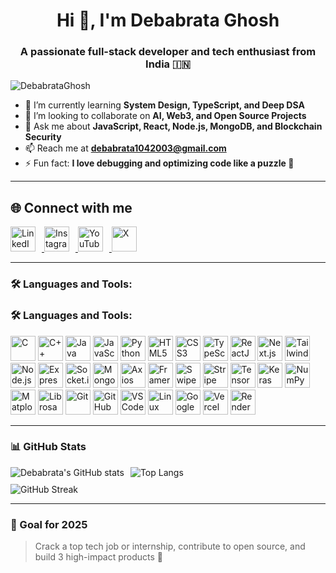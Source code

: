 <h1 align="center">Hi 👋, I'm Debabrata Ghosh</h1>
<h3 align="center">A passionate full-stack developer and tech enthusiast from India 🇮🇳</h3>

<p align="left"> <img src="https://komarev.com/ghpvc/?username=DebabrataGhosh&label=Profile%20views&color=0e75b6&style=flat" alt="DebabrataGhosh" /> </p>

- 🌱 I’m currently learning **System Design, TypeScript, and Deep DSA**  
- 👯 I’m looking to collaborate on **AI, Web3, and Open Source Projects**  
- 💬 Ask me about **JavaScript, React, Node.js, MongoDB, and Blockchain Security**  
- 📫 Reach me at **debabrata1042003@gmail.com**  
- ⚡ Fun fact: **I love debugging and optimizing code like a puzzle 🧩**

---

## 🌐 Connect with me

<p align="left">
  <a href="https://www.linkedin.com/in/debabrataghosh" target="_blank">
    <img src="https://cdn-icons-png.flaticon.com/512/145/145807.png" alt="LinkedIn" height="40" style="margin-right: 10px;" />
  </a>
  <a href="https://www.instagram.com/yourusername" target="_blank">
    <img src="https://cdn-icons-png.flaticon.com/512/15707/15707749.png" alt="Instagram" height="40" style="margin-right: 10px;" />
  </a>
  <a href="https://www.youtube.com/@yourchannel" target="_blank">
    <img src="https://cdn-icons-png.flaticon.com/512/3670/3670147.png" alt="YouTube" height="40" style="margin-right: 10px;" />
  </a>
  <a href="https://x.com/debabrataghosh" target="_blank">
    <img src="https://cdn-icons-png.flaticon.com/512/5969/5969020.png" alt="X" height="40" style="margin-right: 10px;" />
  </a>
</p>


---

### 🛠️ Languages and Tools:

### 🛠️ Languages and Tools:

<p align="left">
  <!-- Languages -->
  <img src="https://cdn.jsdelivr.net/gh/devicons/devicon/icons/c/c-original.svg" alt="C" width="40" height="40"/>
  <img src="https://cdn.jsdelivr.net/gh/devicons/devicon/icons/cplusplus/cplusplus-original.svg" alt="C++" width="40" height="40"/>
  <img src="https://cdn.jsdelivr.net/gh/devicons/devicon/icons/java/java-original.svg" alt="Java" width="40" height="40"/>
  <img src="https://cdn.jsdelivr.net/gh/devicons/devicon/icons/javascript/javascript-original.svg" alt="JavaScript" width="40" height="40"/>
  <img src="https://cdn.jsdelivr.net/gh/devicons/devicon/icons/python/python-original.svg" alt="Python" width="40" height="40"/>
  <img src="https://cdn.jsdelivr.net/gh/devicons/devicon/icons/html5/html5-original.svg" alt="HTML5" width="40" height="40"/>
  <img src="https://cdn.jsdelivr.net/gh/devicons/devicon/icons/css3/css3-original.svg" alt="CSS3" width="40" height="40"/>
  <img src="https://cdn.jsdelivr.net/gh/devicons/devicon/icons/typescript/typescript-original.svg" alt="TypeScript" width="40" height="40"/>

  <!-- Frameworks & Libraries -->
  <img src="https://cdn.jsdelivr.net/gh/devicons/devicon/icons/react/react-original.svg" alt="ReactJS" width="40" height="40"/>
  <img src="https://cdn.jsdelivr.net/gh/devicons/devicon/icons/nextjs/nextjs-original.svg" alt="Next.js" width="40" height="40"/>
  <img src="https://www.vectorlogo.zone/logos/tailwindcss/tailwindcss-icon.svg" alt="Tailwind CSS" width="40" height="40"/>
  <img src="https://cdn.jsdelivr.net/gh/devicons/devicon/icons/nodejs/nodejs-original.svg" alt="Node.js" width="40" height="40"/>
  <img src="https://cdn.jsdelivr.net/gh/devicons/devicon/icons/express/express-original.svg" alt="Express.js" width="40" height="40"/>
  <img src="https://cdn.jsdelivr.net/gh/devicons/devicon/icons/socketio/socketio-original.svg" alt="Socket.io" width="40" height="40"/>
  <img src="https://cdn.jsdelivr.net/gh/devicons/devicon/icons/mongodb/mongodb-original.svg" alt="MongoDB" width="40" height="40"/>
  <img src="https://axios-http.com/assets/favicon.ico" alt="Axios" width="40" height="40"/>
  <img src="https://cdn.worldvectorlogo.com/logos/framer-motion.svg" alt="Framer Motion" width="40" height="40"/>
  <img src="https://swiperjs.com/images/swiper-logo.svg" alt="SwiperJS" width="40" height="40"/>
  <img src="https://encrypted-tbn0.gstatic.com/images?q=tbn:ANd9GcQQGluJhW7I1NYU7jF77E-9K9I46_ib_DUNHw&s" alt="Stripe" width="40" height="40"/>

  
  <!-- AI / Data Science -->
  <img src="https://cdn.jsdelivr.net/gh/devicons/devicon/icons/tensorflow/tensorflow-original.svg" alt="TensorFlow" width="40" height="40"/>
  <img src="https://cdn.jsdelivr.net/gh/devicons/devicon/icons/keras/keras-original.svg" alt="Keras" width="40" height="40"/>
  <img src="https://cdn.jsdelivr.net/gh/devicons/devicon/icons/numpy/numpy-original.svg" alt="NumPy" width="40" height="40"/>
  <img src="https://upload.wikimedia.org/wikipedia/commons/0/01/Created_with_Matplotlib-logo.svg" alt="Matplotlib" width="40" height="40"/>
  <img src="https://avatars.githubusercontent.com/u/18124827?s=280&v=4" alt="Librosa" width="40" height="40"/>

  

  <!-- Tools -->
  <img src="https://cdn.jsdelivr.net/gh/devicons/devicon/icons/git/git-original.svg" alt="Git" width="40" height="40"/>
  <img src="https://cdn.jsdelivr.net/gh/devicons/devicon/icons/github/github-original.svg" alt="GitHub" width="40" height="40"/>
  <img src="https://cdn.jsdelivr.net/gh/devicons/devicon/icons/vscode/vscode-original.svg" alt="VS Code" width="40" height="40"/>
  <img src="https://cdn.jsdelivr.net/gh/devicons/devicon/icons/linux/linux-original.svg" alt="Linux" width="40" height="40"/>
  <img src="https://cdn.jsdelivr.net/gh/devicons/devicon/icons/googlecolab/googlecolab-original.svg" alt="Google Colab" width="40" height="40"/>
  <img src="https://pipedream.com/s.v0/app_XaLh2x/logo/orig" alt="Vercel" width="40" height="40"/>
  <img src="https://us1.discourse-cdn.com/flex016/uploads/render/original/2X/1/11352202c8503f736bea5efb59684f678d7c860c.svg" alt="Render" width="40" height="40"/>
  
</p>


---



### 📊 GitHub Stats

<!-- Row 1: GitHub Stats + Top Languages -->
<div style="display: flex; justify-content: flex-start; align-items: flex-start; gap: 10px; flex-wrap: wrap;">
  <img src="https://github-readme-stats.vercel.app/api?username=debabrataghoosh&show_icons=true&theme=github_dark" alt="Debabrata's GitHub stats" />
  <img src="https://github-readme-stats.vercel.app/api/top-langs/?username=debabrataghoosh&layout=compact&theme=github_dark" alt="Top Langs" />
</div>

<!-- Row 2: GitHub Streak -->
<div style="margin-top: 10px;">
  <img src="https://github-readme-streak-stats.herokuapp.com/?user=debabrataghoosh&theme=github_dark" alt="GitHub Streak" />
</div>

---

### 🎯 Goal for 2025
> Crack a top tech job or internship, contribute to open source, and build 3 high-impact products 🚀


